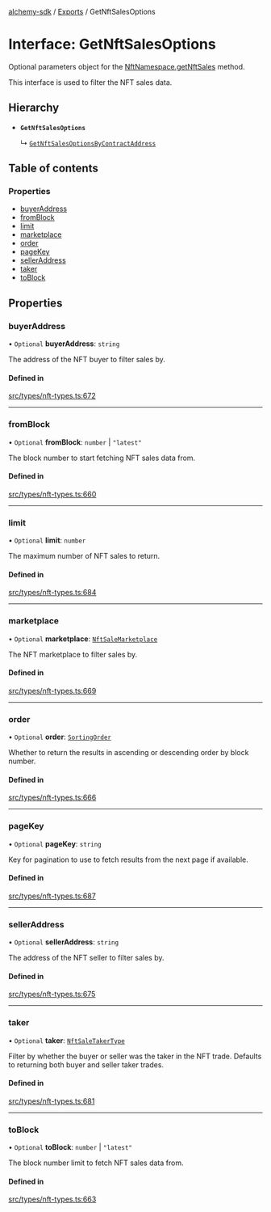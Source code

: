 [alchemy-sdk](../README.md) / [Exports](../modules.md) / GetNftSalesOptions

# Interface: GetNftSalesOptions

Optional parameters object for the [NftNamespace.getNftSales](../classes/NftNamespace.md#getnftsales) method.

This interface is used to filter the NFT sales data.

## Hierarchy

- **`GetNftSalesOptions`**

  ↳ [`GetNftSalesOptionsByContractAddress`](GetNftSalesOptionsByContractAddress.md)

## Table of contents

### Properties

- [buyerAddress](GetNftSalesOptions.md#buyeraddress)
- [fromBlock](GetNftSalesOptions.md#fromblock)
- [limit](GetNftSalesOptions.md#limit)
- [marketplace](GetNftSalesOptions.md#marketplace)
- [order](GetNftSalesOptions.md#order)
- [pageKey](GetNftSalesOptions.md#pagekey)
- [sellerAddress](GetNftSalesOptions.md#selleraddress)
- [taker](GetNftSalesOptions.md#taker)
- [toBlock](GetNftSalesOptions.md#toblock)

## Properties

### buyerAddress

• `Optional` **buyerAddress**: `string`

The address of the NFT buyer to filter sales by.

#### Defined in

[src/types/nft-types.ts:672](https://github.com/alchemyplatform/alchemy-sdk-js/blob/fb68bb4a/src/types/nft-types.ts#L672)

___

### fromBlock

• `Optional` **fromBlock**: `number` \| ``"latest"``

The block number to start fetching NFT sales data from.

#### Defined in

[src/types/nft-types.ts:660](https://github.com/alchemyplatform/alchemy-sdk-js/blob/fb68bb4a/src/types/nft-types.ts#L660)

___

### limit

• `Optional` **limit**: `number`

The maximum number of NFT sales to return.

#### Defined in

[src/types/nft-types.ts:684](https://github.com/alchemyplatform/alchemy-sdk-js/blob/fb68bb4a/src/types/nft-types.ts#L684)

___

### marketplace

• `Optional` **marketplace**: [`NftSaleMarketplace`](../enums/NftSaleMarketplace.md)

The NFT marketplace to filter sales by.

#### Defined in

[src/types/nft-types.ts:669](https://github.com/alchemyplatform/alchemy-sdk-js/blob/fb68bb4a/src/types/nft-types.ts#L669)

___

### order

• `Optional` **order**: [`SortingOrder`](../enums/SortingOrder.md)

Whether to return the results in ascending or descending order by block number.

#### Defined in

[src/types/nft-types.ts:666](https://github.com/alchemyplatform/alchemy-sdk-js/blob/fb68bb4a/src/types/nft-types.ts#L666)

___

### pageKey

• `Optional` **pageKey**: `string`

Key for pagination to use to fetch results from the next page if available.

#### Defined in

[src/types/nft-types.ts:687](https://github.com/alchemyplatform/alchemy-sdk-js/blob/fb68bb4a/src/types/nft-types.ts#L687)

___

### sellerAddress

• `Optional` **sellerAddress**: `string`

The address of the NFT seller to filter sales by.

#### Defined in

[src/types/nft-types.ts:675](https://github.com/alchemyplatform/alchemy-sdk-js/blob/fb68bb4a/src/types/nft-types.ts#L675)

___

### taker

• `Optional` **taker**: [`NftSaleTakerType`](../enums/NftSaleTakerType.md)

Filter by whether the buyer or seller was the taker in the NFT trade.
Defaults to returning both buyer and seller taker trades.

#### Defined in

[src/types/nft-types.ts:681](https://github.com/alchemyplatform/alchemy-sdk-js/blob/fb68bb4a/src/types/nft-types.ts#L681)

___

### toBlock

• `Optional` **toBlock**: `number` \| ``"latest"``

The block number limit to fetch NFT sales data from.

#### Defined in

[src/types/nft-types.ts:663](https://github.com/alchemyplatform/alchemy-sdk-js/blob/fb68bb4a/src/types/nft-types.ts#L663)
